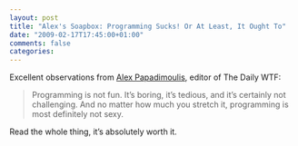 ```yaml
---
layout: post
title: "Alex's Soapbox: Programming Sucks! Or At Least, It Ought To"
date: "2009-02-17T17:45:00+01:00"
comments: false
categories: 
---
```


<p>Excellent observations from <a href="http://thedailywtf.com/Articles/Programming-Sucks!-Or-At-Least,-It-Ought-To-.aspx">Alex Papadimoulis</a>, editor of The Daily WTF:</p>

<blockquote>
<p>Programming is not fun. It’s boring, it’s tedious, and it’s certainly not challenging. And no matter how much you stretch it, programming is most definitely not sexy.</p>
</blockquote>

<p>Read the whole thing, it&#8217;s absolutely worth it.</p>


